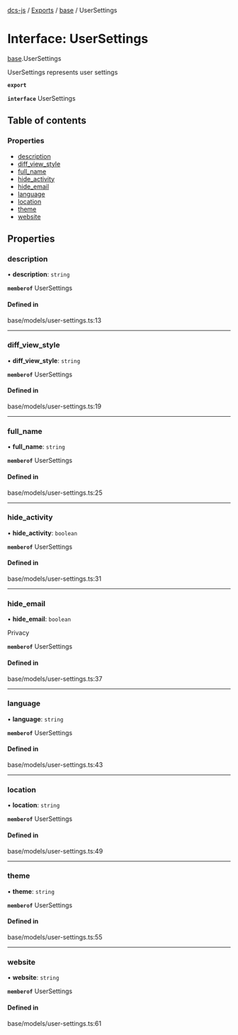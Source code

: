 [dcs-js](../README.md) / [Exports](../modules.md) / [base](../modules/base.md) / UserSettings

# Interface: UserSettings

[base](../modules/base.md).UserSettings

UserSettings represents user settings

**`export`**

**`interface`** UserSettings

## Table of contents

### Properties

- [description](base.UserSettings.md#description)
- [diff\_view\_style](base.UserSettings.md#diff_view_style)
- [full\_name](base.UserSettings.md#full_name)
- [hide\_activity](base.UserSettings.md#hide_activity)
- [hide\_email](base.UserSettings.md#hide_email)
- [language](base.UserSettings.md#language)
- [location](base.UserSettings.md#location)
- [theme](base.UserSettings.md#theme)
- [website](base.UserSettings.md#website)

## Properties

### <a id="description" name="description"></a> description

• **description**: `string`

**`memberof`** UserSettings

#### Defined in

base/models/user-settings.ts:13

___

### <a id="diff_view_style" name="diff_view_style"></a> diff\_view\_style

• **diff\_view\_style**: `string`

**`memberof`** UserSettings

#### Defined in

base/models/user-settings.ts:19

___

### <a id="full_name" name="full_name"></a> full\_name

• **full\_name**: `string`

**`memberof`** UserSettings

#### Defined in

base/models/user-settings.ts:25

___

### <a id="hide_activity" name="hide_activity"></a> hide\_activity

• **hide\_activity**: `boolean`

**`memberof`** UserSettings

#### Defined in

base/models/user-settings.ts:31

___

### <a id="hide_email" name="hide_email"></a> hide\_email

• **hide\_email**: `boolean`

Privacy

**`memberof`** UserSettings

#### Defined in

base/models/user-settings.ts:37

___

### <a id="language" name="language"></a> language

• **language**: `string`

**`memberof`** UserSettings

#### Defined in

base/models/user-settings.ts:43

___

### <a id="location" name="location"></a> location

• **location**: `string`

**`memberof`** UserSettings

#### Defined in

base/models/user-settings.ts:49

___

### <a id="theme" name="theme"></a> theme

• **theme**: `string`

**`memberof`** UserSettings

#### Defined in

base/models/user-settings.ts:55

___

### <a id="website" name="website"></a> website

• **website**: `string`

**`memberof`** UserSettings

#### Defined in

base/models/user-settings.ts:61
